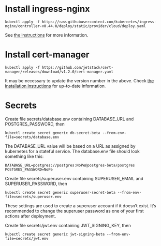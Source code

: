 # Install ingress-nginx

    kubectl apply -f https://raw.githubusercontent.com/kubernetes/ingress-nginx/controller-v0.44.0/deploy/static/provider/cloud/deploy.yaml

See [the instructions](https://kubernetes.github.io/ingress-nginx/deploy/) for more information.

# Install cert-manager

    kubectl apply -f https://github.com/jetstack/cert-manager/releases/download/v1.2.0/cert-manager.yaml

It may be necessary to update the version number in the above. Check
[the installation instructions](https://cert-manager.io/docs/installation/kubernetes/)
for up-to-date information.

# Secrets

Create file secrets/database.env containing DATABASE_URL and
POSTGRES_PASSWORD, then

    kubectl create secret generic db-secret-beta --from-env-file=secrets/database.env

The DATABASE_URL value will be based on a URL as assigned by
kubernetes for a stateful service. The database.env file should look
something like this:

    DATABASE_URL=postgres://postgres:NoPe@postgres-beta/postgres
    POSTGRES_PASSWORD=NoPe

Create file secrets/superuser.env containing SUPERUSER_EMAIL and
SUPERUSER_PASSWORD, then

    kubectl create secret generic superuser-secret-beta --from-env-file=secrets/superuser.env

These settings are used to create a superuser account if it doesn’t
exist. It’s recommended to change the superuser password as one of
your first actions after deployment.

Create file secrets/jwt.env containing JWT_SIGNING_KEY, then

    kubectl create secret generic jwt-signing-beta --from-env-file=secrets/jwt.env

